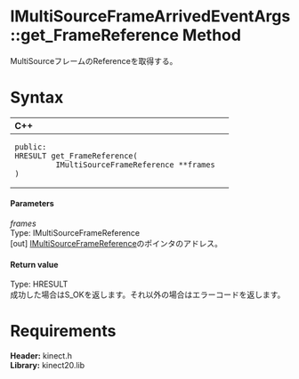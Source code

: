 IMultiSourceFrameArrivedEventArgs::get\_FrameReference Method  
=============================================================  

MultiSourceフレームのReferenceを取得する。 <span id="syntaxSection"></span>

Syntax  
======  

<table>
<colgroup>
<col width="100%" />
</colgroup>
<thead>
<tr class="header">
<th align="left">C++</th>
</tr>
</thead>
<tbody>
<tr class="odd">
<td align="left"><pre><code>public:  
HRESULT get_FrameReference(  
         IMultiSourceFrameReference **frames  
)</code></pre></td>
</tr>
</tbody>
</table>

<span id="ID4EG"></span>
#### Parameters  

*frames*    
Type: IMultiSourceFrameReference  
[out] [IMultiSourceFrameReference](../../IMultiSourceFrameReference.md)のポインタのアドレス。  

<span id="ID4EP"></span>
#### Return value  

Type: HRESULT  
成功した場合はS\_OKを返します。それ以外の場合はエラーコードを返します。  

<span id="requirements"></span>

Requirements  
============  

**Header:** kinect.h  
**Library:** kinect20.lib  



<!--Please do not edit the data in the comment block below.-->
<!--
TOCTitle : get_FrameReference Method
RLTitle : IMultiSourceFrameArrivedEventArgs::get_FrameReference Method
KeywordK : get_FrameReference method
KeywordK : IMultiSourceFrameArrivedEventArgs::get_FrameReference method
KeywordF : IMultiSourceFrameArrivedEventArgs::get_FrameReference
KeywordF : get_FrameReference
KeywordF : Microsoft.Kinect.kinect.IMultiSourceFrameArrivedEventArgs.get_FrameReference(IMultiSourceFrameReference@)
KeywordA : M:Microsoft.Kinect.kinect.IMultiSourceFrameArrivedEventArgs.get_FrameReference(IMultiSourceFrameReference@)
AssetID : M:Microsoft.Kinect.kinect.IMultiSourceFrameArrivedEventArgs.get_FrameReference(IMultiSourceFrameReference@)
Locale : en-us
CommunityContent : 1
APIType : Managed
APILocation : 
APIName : Microsoft.Kinect.kinect.IMultiSourceFrameArrivedEventArgs::get_FrameReference
TargetOS : Windows
TopicType : kbSyntax
DevLang : C++
DocSet : K4Wv2
ProjType : K4Wv2Proj
Technology : Kinect for Windows
Product : Kinect for Windows SDK v2
productversion : 20
-->

